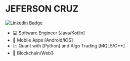 # JEFERSON CRUZ

[![Linkedin Badge](https://img.shields.io/badge/-LinkedIn-blue?style=flat-square&logo=Linkedin&logoColor=white&link=https://www.linkedin.com/in/rebeccamanzi/)](https://www.linkedin.com/in/jeferson-cruz-4b4abb35/)

- 💻 Software Engineer [Java/Kotlin]
- 📱 Mobile Apps [Android/iOS]
- 🗠 Quant with [Python] and Algo Trading [MQL5/C++]
- 🔗 Blockchain/Web3
